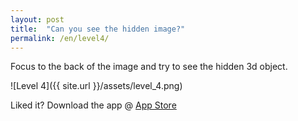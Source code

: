 ```yaml
---
layout: post
title:  "Can you see the hidden image?"
permalink: /en/level4/
---
```

Focus to the back of the image and try to see the hidden 3d object.

![Level 4]({{ site.url }}/assets/level_4.png)

Liked it? Download the app @ [App Store][app_store] 

[app_store]: http://appstore.com